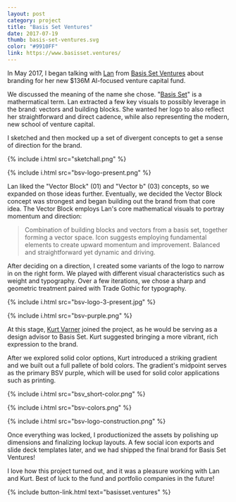 ```yaml
---
layout: post
category: project
title: "Basis Set Ventures"
date: 2017-07-19
thumb: basis-set-ventures.svg
color: "#9910FF"
link: https://www.basisset.ventures/
---
```


In May 2017, I began talking with [Lan](https://www.linkedin.com/in/xuezhao-lan-50aa1a1/) from [Basis Set Ventures](https://basisset.ventures/) about branding for her new $136M AI-focused venture capital fund.

We discussed the meaning of the name she chose. "[Basis Set](https://en.wikipedia.org/wiki/Basis_(linear_algebra))" is a mathermatical term. Lan extracted a few key visuals to possibly leverage in the brand: vectors and building blocks. She wanted her logo to also reflect her straightforward and direct cadence, while also representing the modern, new school of venture capital.

I sketched and then mocked up a set of divergent concepts to get a sense of direction for the brand.

{% include i.html src="sketchall.png" %}

{% include i.html src="bsv-logo-present.png" %}

Lan liked the "Vector Block" (01) and "Vector b" (03) concepts, so we expanded on those ideas further. Eventually, we decided the Vector Block concept was strongest and began building out the brand from that core idea. The Vector Block employs Lan's core mathematical visuals to portray momentum and direction:

> Combination of building blocks and vectors from a basis set, together forming a vector space. Icon suggests employing fundamental elements to create upward momentum and improvement. Balanced and straightforward yet dynamic and driving.

After deciding on a direction, I created some variants of the logo to narrow in on the right form. We played with different visual characteristics such as weight and typography. Over a few iterations, we chose a sharp and geometric treatment paired with Trade Gothic for typography.

{% include i.html src="bsv-logo-3-present.jpg" %}

{% include i.html src="bsv-purple.png" %}

At this stage, [Kurt Varner](https://twitter.com/kurtvarner) joined the project, as he would be serving as a design advisor to Basis Set. Kurt suggested bringing a more vibrant, rich expression to the brand.

After we explored solid color options, Kurt introduced a striking gradient and we built out a full pallete of bold colors. The gradient's midpoint serves as the primary BSV purple, which will be used for solid color applications such as printing.

{% include i.html src="bsv_short-color.png" %}

{% include i.html src="bsv-colors.png" %}

{% include i.html src="bsv-logo-construction.png" %}

Once everything was locked, I productionized the assets by polishing up dimensions and finalizing lockup layouts. A few social icon exports and slide deck templates later, and we had shipped the final brand for Basis Set Ventures!

I love how this project turned out, and it was a pleasure working with Lan and Kurt. Best of luck to the fund and portfolio companies in the future!

{% include button-link.html text="basisset.ventures" %}
